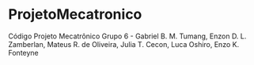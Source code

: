 # ProjetoMecatronico
Código Projeto Mecatrônico Grupo 6 - Gabriel B. M. Tumang, Enzon D. L. Zamberlan, Mateus R. de Oliveira, Julia T. Cecon, Luca Oshiro, Enzo K. Fonteyne
